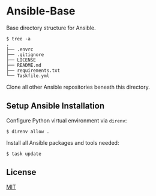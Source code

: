 # Ansible-Base

Base directory structure for Ansible.

```console
$ tree -a
.
├── .envrc
├── .gitignore
├── LICENSE
├── README.md
├── requirements.txt
└── Taskfile.yml
```

Clone all other Ansible repositories beneath this directory.

## Setup Ansible Installation

Configure Python virtual environment via `direnv`:

```console
$ direnv allow .
```

Install all Ansible packages and tools needed:

```console
$ task update
```

## License

[MIT](https://github.com/dreknix/dotfiles/blob/main/LICENSE)
